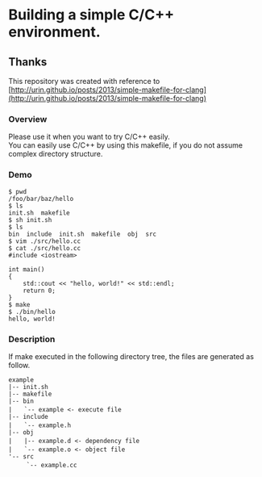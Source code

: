 # Building a simple C/C++ environment.

## Thanks

This repository was created with reference to [http://urin.github.io/posts/2013/simple-makefile-for-clang](http://urin.github.io/posts/2013/simple-makefile-for-clang)

### Overview

Please use it when you want to try C/C++ easily.  
You can easily use C/C++ by using this makefile, if you do not assume complex directory structure.

### Demo

```shell
$ pwd
/foo/bar/baz/hello
$ ls
init.sh  makefile
$ sh init.sh
$ ls
bin  include  init.sh  makefile  obj  src
$ vim ./src/hello.cc
$ cat ./src/hello.cc
#include <iostream>

int main()
{
    std::cout << "hello, world!" << std::endl;
    return 0;
}
$ make
$ ./bin/hello
hello, world!
```

### Description

If make executed in the following directory tree, the files are generated as follow.

```text
example
|-- init.sh
|-- makefile
|-- bin
|　　`-- example <- execute file
|-- include
|　　`-- example.h
|-- obj
|　　|-- example.d <- dependency file 
|　　`-- example.o <- object file
'-- src
　　　`-- example.cc
```
